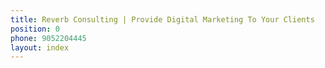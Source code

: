 ```yaml
---
title: Reverb Consulting | Provide Digital Marketing To Your Clients
position: 0
phone: 9052204445
layout: index
---
```


